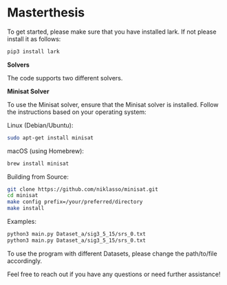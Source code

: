 # Masterthesis

To get started, please make sure that you have installed lark.
If not please install it as follows:

```bash
pip3 install lark
```

**Solvers**

The code supports two different solvers.

**Minisat Solver**

To use the Minisat solver, ensure that the Minisat solver is installed. Follow the instructions based on your operating system:

Linux (Debian/Ubuntu):

```bash
sudo apt-get install minisat
```

macOS (using Homebrew):

```bash
brew install minisat
```

Building from Source:

```bash
git clone https://github.com/niklasso/minisat.git
cd minisat
make config prefix=/your/preferred/directory
make install
```

Examples:

```bash
python3 main.py Dataset_a/sig3_5_15/srs_0.txt
python3 main.py Dataset_a/sig3_5_15/srs_0.txt
```

To use the program with different Datasets, please change the path/to/file accordingly.

Feel free to reach out if you have any questions or need further assistance!
